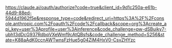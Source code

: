 https://claude.ai/oauth/authorize?code=true&client_id=9d1c250a-e61b-44d9-88ed-5944d1962f5e&response_type=code&redirect_uri=https%3A%2F%2Fconsole.anthropic.com%2Foauth%2Fcode%2Fcallback&scope=org%3Acreate_api_key+user%3Aprofile+user%3Ainference&code_challenge=pw-dSBuiky7-ubh13dDcG937RdbqVXeWmf9cAtQBsfs&code_challenge_method=S256&state=K88aAdK0ccnAWTwnsFzHue5g04ZiM4HxV0-CsvZHYzc
